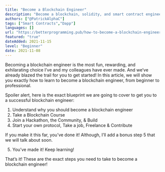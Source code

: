 ```yaml
---
title: "Become a Blockchain Engineer"
description: "Become a blockchain, solidity, and smart contract engineer by following these steps"
authors: ["@PatrickAlphaC"]
tags: ["Smart Contracts","Dapp"]
languages: []
url: "https://betterprogramming.pub/how-to-become-a-blockchain-engineer-fa4386a0504f"
featured: "true"
dateAdded: 2021-11-15
level: "Beginner"
date: 2021-11-08
---
```


Becoming a blockchain engineer is the most fun, rewarding, and exhilarating choice I’ve and my colleagues have ever made. And we’ve already blazed the trail for you to get started! In this article, we will show you exactly how to learn to become a blockchain engineer, from beginner to professional.

Spoiler alert, here is the exact blueprint we are going to cover to get you to a successful blockchain engineer:

1. Understand why you should become a blockchain engineer
2. Take a Blockchain Course
3. Join a Hackathon, the Community, & Build
4. Start your own protocol, Take a job, Freelance & Contribute

If you make it this far, you’ve done it! Although, I’ll add a bonus step 5 that we will talk about soon.

5. You’ve made it! Keep learning!

That’s it! These are the exact steps you need to take to become a blockchain engineer!